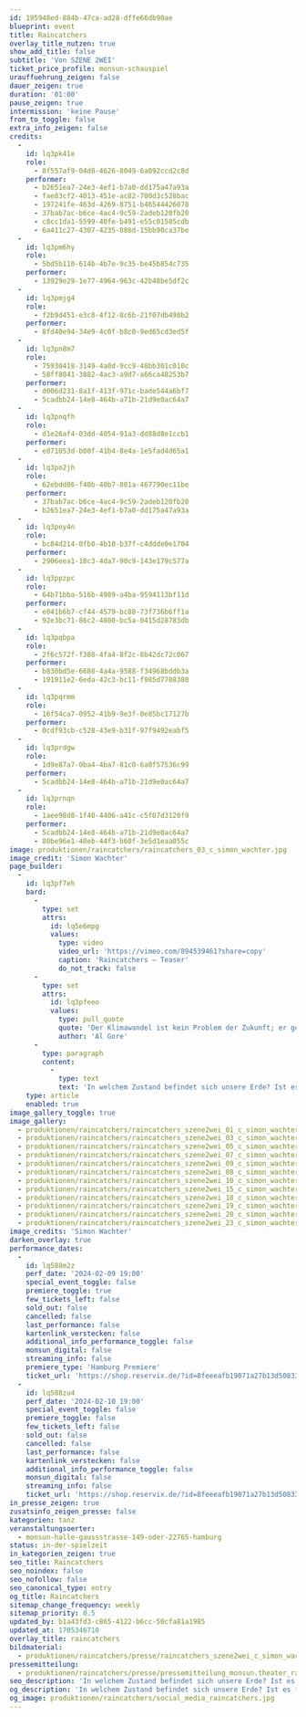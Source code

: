 ```yaml
---
id: 195948ed-884b-47ca-ad28-dffe66db90ae
blueprint: event
title: Raincatchers
overlay_title_nutzen: true
show_add_title: false
subtitle: 'Von SZENE 2WEI'
ticket_price_profile: monsun-schauspiel
urauffuehrung_zeigen: false
dauer_zeigen: true
duration: '01:00'
pause_zeigen: true
intermission: 'keine Pause'
from_to_toggle: false
extra_info_zeigen: false
credits:
  -
    id: lq3pk41e
    role:
      - 8f557af9-04d8-4626-8049-6a092ccd2c8d
    performer:
      - b2651ea7-24e3-4ef1-b7a0-dd175a47a93a
      - fae83cf2-4013-451e-ac82-700d3c528bac
      - 197241fe-463d-4269-8751-b46544426078
      - 37bab7ac-b6ce-4ac4-9c59-2adeb120fb20
      - c8cc1da1-5599-40fe-b491-e55c01585cdb
      - 6a411c27-4307-4235-886d-15bb90ca37be
  -
    id: lq3pm6hy
    role:
      - 5bd5b110-614b-4b7e-9c35-be45b854c735
    performer:
      - 13929e29-1e77-4964-963c-42b48be5df2c
  -
    id: lq3pmjg4
    role:
      - f2b9d451-e3c8-4f12-8c6b-21f07db498b2
    performer:
      - 8fd40e94-34e9-4c0f-b8c0-9ed65cd3ed5f
  -
    id: lq3pn8m7
    role:
      - 75930418-3149-4a0d-9cc9-48bb301c010c
      - 58ff8041-3882-4ac3-a9d7-a66ca48253b7
    performer:
      - d006d231-8a1f-413f-971c-bade544a6bf7
      - 5cadbb24-14e8-464b-a71b-21d9e0ac64a7
  -
    id: lq3pnqfh
    role:
      - d1e26af4-03dd-4054-91a3-dd88d8e1ccb1
    performer:
      - e071053d-b00f-41b4-8e4a-1e5fad4d65a1
  -
    id: lq3po2jh
    role:
      - 62ebdd06-f40b-40b7-801a-467790ec11be
    performer:
      - 37bab7ac-b6ce-4ac4-9c59-2adeb120fb20
      - b2651ea7-24e3-4ef1-b7a0-dd175a47a93a
  -
    id: lq3poy4n
    role:
      - bc84d214-0fb0-4b10-b37f-c4ddde0e1704
    performer:
      - 2906eea1-18c3-4da7-90c9-143e179c577a
  -
    id: lq3ppzpc
    role:
      - 64b71bba-516b-4989-a4ba-9594113bf11d
    performer:
      - e041b6b7-cf44-4579-bc88-73f736b6ff1a
      - 92e3bc71-86c2-4800-bc5a-0415d28783db
  -
    id: lq3pqbpa
    role:
      - 2f6c572f-f380-4fa4-8f2c-8b42dc72c067
    performer:
      - b830bd5e-6680-4a4a-9588-f34968bddb3a
      - 191911e2-6eda-42c3-bc11-f985d7708380
  -
    id: lq3pqrmm
    role:
      - 16f54ca7-0952-41b9-9e3f-0e85bc17127b
    performer:
      - 0cdf93cb-c528-43e9-b31f-97f9492eabf5
  -
    id: lq3prdgw
    role:
      - 1d9e87a7-0ba4-4ba7-81c0-6a0f57536c99
    performer:
      - 5cadbb24-14e8-464b-a71b-21d9e0ac64a7
  -
    id: lq3prnqn
    role:
      - 1aee98d8-1f40-4406-a41c-c5f07d3120f9
    performer:
      - 5cadbb24-14e8-464b-a71b-21d9e0ac64a7
      - 80be96e1-40eb-44f3-b60f-3e5d1eaa055c
image: produktionen/raincatchers/raincatchers_03_c_simon_wachter.jpg
image_credit: 'Simon Wachter'
page_builder:
  -
    id: lq3pf7eh
    bard:
      -
        type: set
        attrs:
          id: lq5e6mpg
          values:
            type: video
            video_url: 'https://vimeo.com/894539461?share=copy'
            caption: 'Raincatchers – Teaser'
            do_not_track: false
      -
        type: set
        attrs:
          id: lq3pfeeo
          values:
            type: pull_quote
            quote: 'Der Klimawandel ist kein Problem der Zukunft; er geschieht jetzt. Handeln wir heute, um eine lebenswerte und nachhaltige Zukunft für kommende Generationen zu sichern.'
            author: 'Al Gore'
      -
        type: paragraph
        content:
          -
            type: text
            text: 'In welchem Zustand befindet sich unsere Erde? Ist es für eine Rettung bereits zu spät? Oder kann eine Verhaltensänderung noch etwas bewirken? Zwischen Verunsicherung und Hoffnung schwankend, sucht eine Gruppe namens „Raincatchers“ nach Antworten und nutzt dabei eine Kombination aus Tanz und Wissenschaft. Ein Stück, das politische Verantwortung trägt und dabei die Bedeutung von Diversität betont.'
    type: article
    enabled: true
image_gallery_toggle: true
image_gallery:
  - produktionen/raincatchers/raincatchers_szene2wei_01_c_simon_wachter.jpg
  - produktionen/raincatchers/raincatchers_szene2wei_03_c_simon_wachter.jpg
  - produktionen/raincatchers/raincatchers_szene2wei_05_c_simon_wachter.jpg
  - produktionen/raincatchers/raincatchers_szene2wei_07_c_simon_wachter.jpg
  - produktionen/raincatchers/raincatchers_szene2wei_09_c_simon_wachter.jpg
  - produktionen/raincatchers/raincatchers_szene2wei_08_c_simon_wachter.jpg
  - produktionen/raincatchers/raincatchers_szene2wei_10_c_simon_wachter.jpg
  - produktionen/raincatchers/raincatchers_szene2wei_15_c_simon_wachter.jpg
  - produktionen/raincatchers/raincatchers_szene2wei_18_c_simon_wachter.jpg
  - produktionen/raincatchers/raincatchers_szene2wei_19_c_simon_wachter.jpg
  - produktionen/raincatchers/raincatchers_szene2wei_20_c_simon_wachter.jpg
  - produktionen/raincatchers/raincatchers_szene2wei_23_c_simon_wachter.jpg
image_credits: 'Simon Wachter'
darken_overlay: true
performance_dates:
  -
    id: lq588m2z
    perf_date: '2024-02-09 19:00'
    special_event_toggle: false
    premiere_toggle: true
    few_tickets_left: false
    sold_out: false
    cancelled: false
    last_performance: false
    kartenlink_verstecken: false
    additional_info_performance_toggle: false
    monsun_digital: false
    streaming_info: false
    premiere_type: 'Hamburg Premiere'
    ticket_url: 'https://shop.reservix.de/?id=8feeeafb19071a27b13d5083379d95183e9ab490f2f135faf80b2fecfc1ba00f2aba7ad8945f4a4292549eb86feddc1b&vID=7337&eventGrpID=456850&eventID=2204050'
  -
    id: lq588zu4
    perf_date: '2024-02-10 19:00'
    special_event_toggle: false
    premiere_toggle: false
    few_tickets_left: false
    sold_out: false
    cancelled: false
    last_performance: false
    kartenlink_verstecken: false
    additional_info_performance_toggle: false
    monsun_digital: false
    streaming_info: false
    ticket_url: 'https://shop.reservix.de/?id=8feeeafb19071a27b13d5083379d95183e9ab490f2f135faf80b2fecfc1ba00f2aba7ad8945f4a4292549eb86feddc1b&vID=7337&eventGrpID=456850&eventID=2204053'
in_presse_zeigen: true
zusatsinfo_zeigen_presse: false
kategorien: tanz
veranstaltungsoerter:
  - monsun-halle-gaussstrasse-149-oder-22765-hamburg
status: in-der-spielzeit
in_kategorien_zeigen: true
seo_title: Raincatchers
seo_noindex: false
seo_nofollow: false
seo_canonical_type: entry
og_title: Raincatchers
sitemap_change_frequency: weekly
sitemap_priority: 0.5
updated_by: b1a43fd3-c865-4122-b6cc-50cfa81a1985
updated_at: 1705346710
overlay_title: raincatchers
bildmaterial:
  - produktionen/raincatchers/presse/raincatchers_szene2wei_c_simon_wachter_monsun.zip
pressemitteilung:
  - produktionen/raincatchers/presse/pressemitteilung_monsun.theater_raincatchers-2024.pdf
seo_description: 'In welchem Zustand befindet sich unsere Erde? Ist es für eine Rettung bereits zu spät? Oder kann eine Verhaltensänderung noch etwas bewirken?'
og_description: 'In welchem Zustand befindet sich unsere Erde? Ist es für eine Rettung bereits zu spät? Oder kann eine Verhaltensänderung noch etwas bewirken?'
og_image: produktionen/raincatchers/social_media_raincatchers.jpg
---
```

